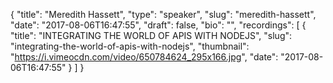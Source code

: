 {
  "title": "Meredith Hassett",
  "type": "speaker",
  "slug": "meredith-hassett",
  "date": "2017-08-06T16:47:55",
  "draft": false,
  "bio": "",
  "recordings": [
    {
      "title": "INTEGRATING THE WORLD OF APIS WITH NODEJS",
      "slug": "integrating-the-world-of-apis-with-nodejs",
      "thumbnail": "https://i.vimeocdn.com/video/650784624_295x166.jpg",
      "date": "2017-08-06T16:47:55"
    }
  ]
}